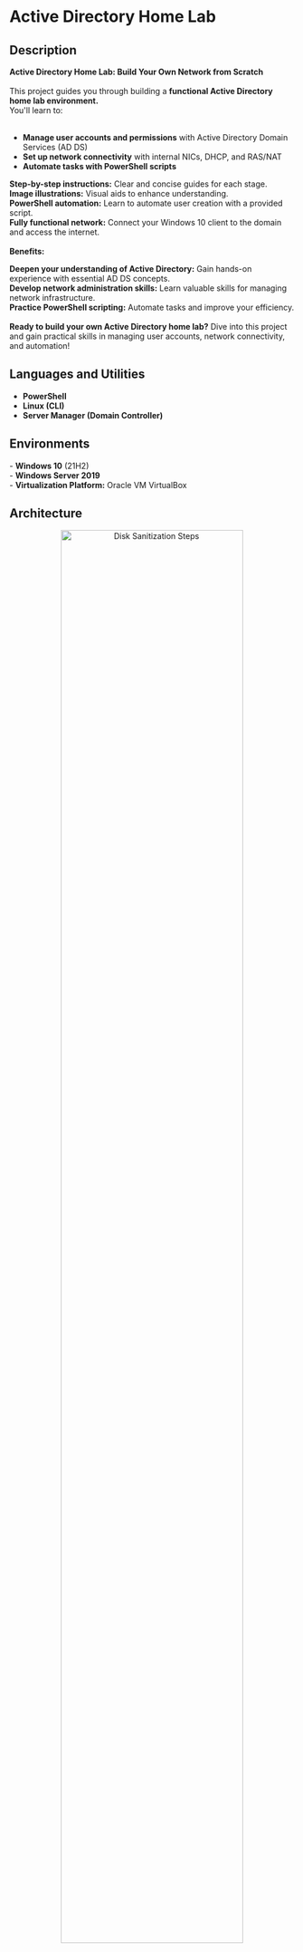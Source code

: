 <h1>Active Directory Home Lab</h1>

<!-- ### [YouTube Demonstration](https://youtu.be/7eJexJVCqJo) -->

<h2>Description</h2>
<b>Active Directory Home Lab: Build Your Own Network from Scratch</b>
 <br/>
 <br/>
This project guides you through building a <b>functional Active Directory home lab environment.</b> <br/>You'll learn to:<br/>
<br/>

- <b>Manage user accounts and permissions</b> with Active Directory Domain Services (AD DS)<br/>
- <b>Set up network connectivity</b> with internal NICs, DHCP, and RAS/NAT<br/>
- <b>Automate tasks with PowerShell scripts</b><br/>


<b>Step-by-step instructions:</b> Clear and concise guides for each stage.<br/>
<b>Image illustrations:</b> Visual aids to enhance understanding.<br/>
<b>PowerShell automation:</b> Learn to automate user creation with a provided script.<br/>
<b>Fully functional network:</b> Connect your Windows 10 client to the domain and access the internet.<br/>
<br/>
<b>Benefits:</b><br/>

<b>Deepen your understanding of Active Directory:</b> Gain hands-on experience with essential AD DS concepts.<br/>
<b>Develop network administration skills:</b> Learn valuable skills for managing network infrastructure.<br/>
<b>Practice PowerShell scripting:</b> Automate tasks and improve your efficiency.<br/>
<br/>
<b>Ready to build your own Active Directory home lab?</b> Dive into this project and gain practical skills in managing user accounts, network connectivity, and automation!<br/>

<h2>Languages and Utilities</h2>

- <b>PowerShell</b>
- <b>Linux (CLI)</b>
- <b>Server Manager (Domain Controller)</b>

<!--- <b>Diskpart</b>--!>

<h2>Environments</h2>

- <b>Windows 10</b> (21H2)<br>
- <b>Windows Server 2019</b><br/>
- <b>Virtualization Platform:</b> Oracle VM VirtualBox<br/>

<h2>Architecture</h2>
<p align="center">
<img src="https://i.imgur.com/B8c8teJ.png" height="80%" width="80%" alt="Disk Sanitization Steps"/>
<h2>Program walk-through</h2>
<ul>
  <li><b>Prerequisites & Basic Installation:</b></li>
</ul>

VirtualBox Installation & Setup: <br/>
<br/>
<p align="left">
<img src="https://i.imgur.com/o7WZbRL.png" height="50%" width="50%" alt="Disk Sanitization Steps"/>
<img src="https://i.imgur.com/fLR3fMO.png" height="45%" width="45%" alt="Disk Sanitization Steps"/> <br/>
<br/>
Setting up Internal NIC (Network Interface Cards) for WindowsServer2019: <br/>
<br/>
<img src="https://i.imgur.com/OLOXuyU.png" height="80%" width="80%" alt="Disk Sanitization Steps"/>
<br/>
<br/>

<ul>
  <li><b>Setting up AD DS (Active Directory Domain Service):</b></li>
</ul>
AD DS Installation: <br/>
<br/>
<img src="https://i.imgur.com/f5X8I7x.png" height="80%" width="80%" alt="Disk Sanitization Steps"/>
<br/>
AD DS a-aparulekar: <br/>
<br/>
</ul>
<img src="https://i.imgur.com/ohrnyKn.png" height="80%" width="80%" alt="Disk Sanitization Steps"/>
<br/>

<ul>
  <li><b>Setting up RAS / NAT:</b></li>
</ul>
Remote Access Service / Network Address Translation <br/>
Purpose of RAS/NAT is to allow a Windows 10 client to be on the private virtual network & still be able to access the internet through the Domain Controller.  <br/>
<br/>
RAS / NAT Installation: <br/>
<br/>
<img src="https://i.imgur.com/Aom9nDs.png" height="80%" width="80%" alt="Disk Sanitization Steps"/>
<br/>
RAS / NAT is Configured & Up: <br/>
<br/>
</ul>
<img src="https://i.imgur.com/G0troom.png" height="80%" width="80%" alt="Disk Sanitization Steps"/>
<br/>
<br/>

<ul>
  <li><b>Setting up DHCP Server:</b></li>
</ul>
Dynamic Host Configuration Protocol <br/>
DHCP allow our Windows 10 client to get an IP address that will let them get on the internet.<br/>
<br/>
DHCP Server Installation: <br/>
<br/>
<img src="https://i.imgur.com/YtatSd1.png" height="80%" width="80%" alt="Disk Sanitization Steps"/>
<br/>
DHCP is Configured & Up: <br/>
<br/>
</ul>
<img src="https://i.imgur.com/8rDEHy7.png" height="80%" width="80%" alt="Disk Sanitization Steps"/>
<br/>
<br/>

<ul>
  <li><b>PowerShell Script:</b></li>
</ul>
PowerShell script is attached <br/>
This PowerShell script generates 1000+ names for our dummy users<br/>
<br/>
<pre>
<code>
Set-ExecutionPolicy Unrestricted
</code>
</pre>

<br/>
<img src="https://i.imgur.com/tjRYroW.png" height="80%" width="80%" alt="Disk Sanitization Steps"/>
<br/>

<ul>
  <li><b>Windows 10 Client Installation:</b></li>
</ul>
For Internal Network only.<br/>
<br/>
<img src="https://i.imgur.com/N5zzPRy.png" height="80%" width="80%" alt="Disk Sanitization Steps"/>
<br/>

Our Network Infrastructure is working properly:<br/>
<br/>
<img src="https://i.imgur.com/gHnNp0T.png" height="80%" width="80%" alt="Disk Sanitization Steps"/>
<br/>

We have 1 lease from our client computer(in Domain Controller):<br/>
<br/>
<img src="https://i.imgur.com/fiqQmay.png" height="80%" width="80%" alt="Disk Sanitization Steps"/>
<br/>

Computer is listed in Active Directory:<br/>
<br/>
<img src="https://i.imgur.com/jUX5qYj.png" height="80%" width="80%" alt="Disk Sanitization Steps"/>
<br/>

Logged In successfully in one of the users:<br/>
<br/>
Example 01:<br/>
<br/>
<img src="https://i.imgur.com/sLx7LkH.png" height="80%" width="80%" alt="Disk Sanitization Steps"/>
<br/>


Example 02:<br/>
<br/>
<img src="https://i.imgur.com/su7kRFx.png" height="80%" width="80%" alt="Disk Sanitization Steps"/><br/>
<h2>Conclusion</h2>
This project provides a comprehensive guide for building and managing your own Active Directory home lab. Through detailed instructions, visual aids, and practical examples, you'll gain valuable skills in network administration, user management, and automation.




























 
<!-- <br />
Select the disk:  <br/>
<img src="https://i.imgur.com/tcTyMUE.png" height="80%" width="80%" alt="Disk Sanitization Steps"/>
<br />
<br />
Enter the number of passes: <br/>
<img src="https://i.imgur.com/nCIbXbg.png" height="80%" width="80%" alt="Disk Sanitization Steps"/>
<br />
<br />
Confirm your selection:  <br/>
<img src="https://i.imgur.com/cdFHBiU.png" height="80%" width="80%" alt="Disk Sanitization Steps"/>
<br />
<br />
Wait for process to complete (may take some time):  <br/>
<img src="https://i.imgur.com/JL945Ga.png" height="80%" width="80%" alt="Disk Sanitization Steps"/>
<br />
<br />
Sanitization complete:  <br/>
<img src="https://i.imgur.com/K71yaM2.png" height="80%" width="80%" alt="Disk Sanitization Steps"/>
<br />
<br />
Observe the wiped disk:  <br/>
<img src="https://i.imgur.com/AeZkvFQ.png" height="80%" width="80%" alt="Disk Sanitization Steps"/>
</p> -->




<!--
 ```diff
- text in red
+ text in green
! text in orange
# text in gray
@@ text in purple (and bold)@@
```
--!>
